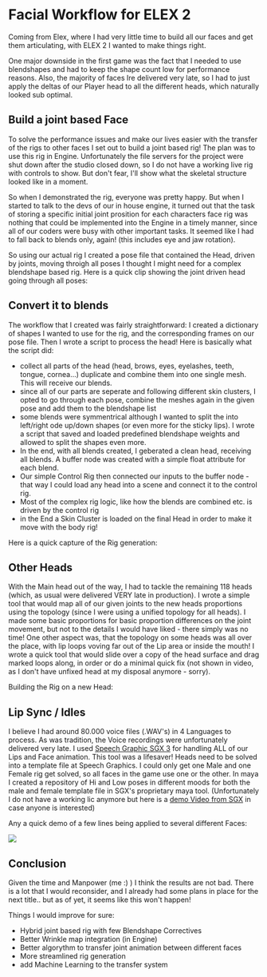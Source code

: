 # Facial Workflow for ELEX 2 

Coming from Elex, where I had very little time to build all our faces and get them articulating, with ELEX 2 I wanted to make things right.

One major downside in the first game was the fact that I needed to use blendshapes and had to keep the shape count low for performance reasons. Also, the majority of faces Ire delivered very late, so I had to just apply the deltas of our Player head to all the different heads, which naturally looked sub optimal.

## Build a joint based Face

To solve the performance issues and make our lives easier with the transfer of the rigs to other faces I set out to build a joint based rig! The plan was to use this rig in Engine. Unfortunately the file servers for the project were shut down after the studio closed down, so I do not have a working live rig with controls to show. 
But don't fear, I'll show what the skeletal structure looked like in a moment. 

So when I demonstrated the rig, everyone was pretty happy. But when I started to talk to the devs of our in house engine, it turned out that the task of storing a specific initial joint prosition for each characters face rig was nothing that could be implemented into the Engine in a timely manner, since all of our coders were busy with other important tasks. It seemed like I had to fall back to blends only, again! (this includes eye and jaw rotation).

So using our actual rig I created a pose file that contained the Head, driven by joints, moving throigh all poses I thought I might need for a complex blendshape based rig. Here is a quick clip showing the joint driven head going through all poses:



## Convert it to blends

The workflow that I created was fairly straightforward: I created a dictionary of shapes I wanted to use for the rig, and the corresponding frames on our pose file. Then I wrote a script to process the head! Here is basically what the script did:

 - collect all parts of the head (head, brows, eyes, eyelashes, teeth, tongue, cornea...) duplicate and combine them into one single mesh. This will receive our blends.
 - since all of our parts are seperate and following different skin clusters, I opted to go through each pose, combine the meshes again in the given pose and add them to the blendshape list
 - some blends were symmentrical although I wanted to split the into left/right ode up/down shapes (or even more for the sticky lips). I wrote a script that saved and loaded predefined blendshape weights and allowed to split the shapes even more.
 - In the end, with all blends created, I geberated a clean head, receiving all blends. A buffer node was created with a simple float attribute for each blend.
 - Our simple Control Rig then connected our inputs to the buffer node - that way I could load any head into a scene and connect it to the control rig.
 - Most of the complex rig logic, like how the blends are combined etc. is driven by the control rig
 - in the End a Skin Cluster is loaded on the final Head in order to make it move with the body rig!

Here is a quick capture of the Rig generation:



## Other Heads

With the Main head out of the way, I had to tackle the remaining 118 heads (which, as usual were delivered VERY late in production). I wrote a simple tool that would map all of our given joints to the new heads proportions using the topology (since I were using a unified topology for all heads). I made some basic proportions for basic proportion differences on the joint movement, but not to the details I would have liked - there simply was no time!
One other aspect was, that the topology on some heads was all over the place, with lip loops voving far out of the Lip area or inside the mouth! I wrote a quick tool that would slide over a copy of the head surface and drag marked loops along, in order or do a minimal quick fix (not shown in video, as I don't have unfixed head at my disposal anymore - sorry).

Building the Rig on a new Head:



## Lip Sync / Idles

I believe I had around 80.000 voice files (.WAV's) in 4 Languages to process. As was tradition, the Voice recordings were unfortunately delivered very late. I used [Speech Graphic SGX 3](https://www.speech-graphics.com/sgx-production-audio-to-face-animation-software) for handling ALL of our Lips and Face animation. This tool was a lifesaver!
Heads need to be solved into a template file at Speech Graphics. I could only get one Male and one Female rig get solved, so all faces in the game use one or the other. In maya I created a repository of Hi and Low poses in different moods for both the male and female template file in SGX's proprietary maya tool. 
(Unfortunately I do not have a working lic anymore but here is a [demo Video from SGX](https://vimeo.com/841922761/48258cb5de) in case anyone is interested)

Any a quick demo of a few lines being applied to several different Faces:

[![](http://img.youtube.com/vi/_JWZDS5ZSC8/0.jpg)](http://www.youtube.com/watch?v=_JWZDS5ZSC8 "A short video showing 3 Heads that are playing an automatically generated animation, created in SGX based a wavw file and a text transcript")



## Conclusion
Given the time and Manpower (me :) ) I think the results are not bad. There is a lot that I would reconsider, and I already had some plans in place for the next title.. but as of yet, it seems like this won't happen!

Things I would improve for sure:
- Hybrid joint based rig with few Blendshape Correctives
- Better Wrinkle map integration (in Engine)
- Better algorythm to transfer joint animation between different faces
- More streamlined rig generation 
- add Machine Learning to the transfer system
